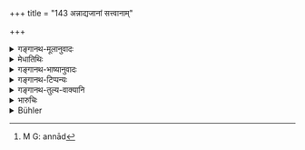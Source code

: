 +++
title = "143 अन्नाद्यजानां सत्त्वानाम्"

+++

<details><summary>गङ्गानथ-मूलानुवादः</summary>

For the destroying of any kind of creatures bred in food, in sauces, in fruits or in flowers, the expiation consists in eating with clarified butter.—(143)
</details>

<details><summary>मेधातिथिः</summary>

**अन्नायाद्**[^२१५] भक्तसक्त्वादेश् चिरस्थिताद् यानि जायन्ते **सत्त्वानि** प्रानिनः । **रसजानाम्** इति गुडोदश्विदादिभ्यः । उदुम्बरमशकादीनि **फलपुष्पोद्भवानि** । **घृतप्राशः** अशनप्रारम्भे घृतं पातव्यम् । **प्र**शब्द आदिकर्मणि । तेन न प्राकृतं भोजनं निवर्तते, यथा पयोव्रतादौ । यथा चैते प्राणिनः क्षुद्रजन्तवः, येषां वधे प्राणायाम उक्तः । तदपेक्षयोपवासो ऽतिमहान् । तस्माद् आचमनवत् घृतप्राशनम् ॥ ११.१४३ ॥


[^२१५]:
     M G: annād
</details>

<details><summary>गङ्गानथ-भाष्यानुवादः</summary>

The creatures or living beings that are bred in cooked rice, and other kinds of food kept for a long time.

‘*Bred in sauces*’—such as molasses, gruel and so forth.

The insects inside figs and such others are those ‘*bred in fruits and flowers*.’

‘*Eating with clarified butter*’—that is, when one begins to take his food, he should drink clarified butter;—the particle ‘*pra*’ in ‘*prāśa*’ denoting *beginning*. Hence what is laid down does not exclude owlinary food, as is done in the case of the ‘*Payovrata*’ (subsisting on milk) and other penances; and the reason for this lies in the consideration that the creatures concerned are so insignificant that mere ‘breath-control’ has been prescribed as the expiation for killing them; so that the expiation in question (if it meant subsisting on clarified butter *only*) would be too heavy for such a trifling offence. Hence what is meant by ‘eating with clarified butter’ is that just a little of it should he sipped in the beginning.—(143)
</details>

<details><summary>गङ्गानथ-टिप्पन्यः</summary>

This verse is quoted in *Aparārka* (p. 1138), which adds that ‘*ghāte*,’ ‘on cutting,’ is to be construed with

this verse;—and in *Prāyaścittaviveka* (p. 242), which explains ‘*anādya*’ as *śaktu* and the rest,—‘*rasa*’ as ‘molasses and the like,’—‘*phala*’ as ‘the jujube and so forth,’—‘*puṣpa*’ as the
*Madhūka* and the rest,—if one kills the insects produced in these
things *unintentionally*, one should eat clarified butter and then fast for a day.
</details>

<details><summary>गङ्गानथ-तुल्य-वाक्यानि</summary>

*Viṣṇu* (50.49).—‘For killing insects bred in rice or other food, or in
sweets and such things, or in liquids, or elsewhere, or in flowers or fruits,—the penance consists in eating clarified butter.’
</details>

<details><summary>भारुचिः</summary>

पूर्वओ ऽस्थिमदनस्थिमद्विधिर् अन्नादिजातेभ्यो ऽन्यत्र विज्ञेयः, अस्यारम्भसामर्थ्यात् ॥ ११.१४२ ॥
</details>

<details><summary>Bühler</summary>

144	(For destroying) any kind of creature, bred in food, in condiments, in fruit, or in flowers, the expiation is to eat clarified butter.
</details>
